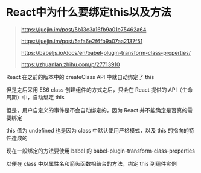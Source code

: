 # React中为什么要绑定this以及方法

> https://juejin.im/post/5b13c3a16fb9a01e75462a64
>
> https://juejin.im/post/5afa6e2f6fb9a07aa2137f51
>
> https://babeljs.io/docs/en/babel-plugin-transform-class-properties/
>
> https://zhuanlan.zhihu.com/p/27713910



React 在之前的版本中的 createClass API 中就自动绑定了 this

但是之后采用 ES6 class 创建组件的方式之后，只会在 React 提供的 API（生命周期）中，自动绑定 this

但是，用户自定义的事件是不会自动绑定的，因为 React 并不能确定是否真的需要绑定

this 值为 undefined 也是因为 class 中默认使用严格模式，以及 this 的指向的特性造成的



现在一般绑定的方法要使用 babel 的 babel-plugin-transform-class-properties

以便在 class 中以属性名和箭头函数相结合的方法，绑定 this 到组件实例







